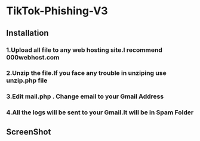 # TikTok-Phishing-V3
## Installation
### 1.Upload all file to any web hosting site.I recommend 000webhost.com
### 2.Unzip the file.If you face any trouble in unziping use unzip.php file
### 3.Edit mail.php . Change email to your Gmail Address
### 4.All the logs will be sent to your Gmail.It will be in Spam Folder
## ScreenShot
